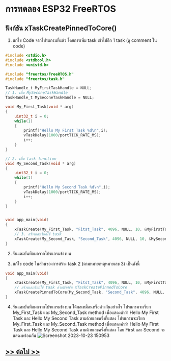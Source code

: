 # การทดลอง ESP32 FreeRTOS 
##  ฟังก์ชัน xTaskCreatePinnedToCore()

1. แก่ไข Code จากโปรแกรมที่แล้ว โดยการเพิ่ม task เข้าไปอีก 1 task (ดู comment ใน code)



```c
#include <stdio.h>
#include <stdbool.h>
#include <unistd.h>

#include "freertos/FreeRTOS.h"
#include "freertos/task.h"

TaskHandle_t MyFirstTaskHandle = NULL;
// 1. เพิ่ม MySeconeTaskHandle
TaskHandle_t MySeconeTaskHandle = NULL;

void My_First_Task(void * arg)
{
	uint32_t i = 0;
	while(1)
	{
		printf("Hello My First Task %d\n",i);
		vTaskDelay(1000/portTICK_RATE_MS);
		i++;
	}
}

// 2. เพิ่ม task function
void My_Second_Task(void * arg)
{
	uint32_t i = 0;
	while(1)
	{
		printf("Hello My Second Task %d\n",i);
		vTaskDelay(1000/portTICK_RATE_MS);
		i++;
	}
}


void app_main(void)
{
	xTaskCreate(My_First_Task, "Fitst_Task", 4096, NULL, 10, &MyFirstTaskHandle);
	// 3. สร้างและเรียกใช้ task
	xTaskCreate(My_Second_Task, "Second_Task", 4096, NULL, 10, &MySeconeTaskHandle);
}
```

2. รันและบันทึกผลจากโปรแกรมข้างบน

3.  แก้ไข code ในส่วนของการสร้าง task 2 (ตามหมายเหตุหมายเลข 3) เป็นดังนี้

```c
void app_main(void)
{
	xTaskCreate(My_First_Task, "Fitst_Task", 4096, NULL, 10, &MyFirstTaskHandle);
	// สร้างและเรียกใช้ task ด้วยฟังก์ชัน xTaskCreatePinnedToCore
	xTaskCreatePinnedToCore(My_Second_Task, "Second_Task", 4096, NULL, 10, &MySeconeTaskHandle, 1);
}
```

4. รันและบันทึกผลจากโปรแกรมข้างบน ได้ผลเหมือนหรือต่างกันอย่างไร
โปรแกรมจะเรียก My_First_Task และ My_Second_Task method เพื่อแสดงคำว่า Hello My First Task และ Hello My Second Task ตามด้วยเลขครั้งที่แสดง
โปรแกรมจะเรียก My_First_Task และ My_Second_Task method เพื่อแสดงคำว่า Hello My First Task และ Hello My Second Task ตามด้วยเลขครั้งที่แสดง โดย First และ Second จะแสดงพร้อมกัน
![Screenshot 2023-10-23 150953](https://github.com/Fixckpx/ESP32-FreeRTOS-Intro/assets/115066186/2af47955-e8c6-4a92-8612-5eaea42187ca)


## [>> ต่อไป >>](./ESP32-FreeRTOS-Labsheet-4.md) 
